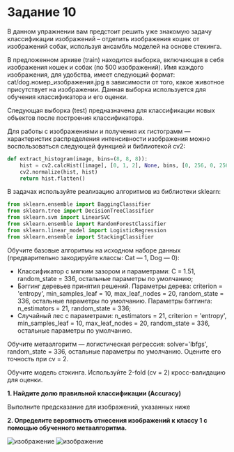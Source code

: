 # <b>Задание 10</b>

В данном упражнении вам предстоит решить уже знакомую задачу классификации изображений – отделить изображения кошек от изображений собак, используя ансамбль моделей на основе стекинга.

В предложенном архиве (train) находится выборка, включающая в себя изображения кошек и собак (по 500 изображений). Имя каждого изображения, для удобства, имеет следующий формат: cat/dog.номер_изображения.jpg в зависимости от того, какое животное присутствует на изображении. Данная выборка используется для обучения классификатора и его оценки.

Следующая выборка (test) предназначена для классификации новых объектов после построения классификатора.

Для работы с изображениями и получения их гистограмм — характеристик распределения интенсивности изображения можно воспользоваться следующей функцией и библиотекой cv2:
```python
def extract_histogram(image, bins=(8, 8, 8)):
    hist = cv2.calcHist([image], [0, 1, 2], None, bins, [0, 256, 0, 256, 0, 256])
    cv2.normalize(hist, hist)
    return hist.flatten()
```
В задачах используйте реализацию алгоритмов из библиотеки sklearn:
```python
from sklearn.ensemble import BaggingClassifier
from sklearn.tree import DecisionTreeClassifier
from sklearn.svm import LinearSVC
from sklearn.ensemble import RandomForestClassifier
from sklearn.linear_model import LogisticRegression
from sklearn.ensemble import StackingClassifier
```
Обучите базовые алгоритмы на исходном наборе данных (предварительно закодируйте классы: Cat — 1, Dog — 0):
+ Классификатор с мягким зазором и параметрами: C = 1.51, random_state = 336, остальные параметры по умолчанию;
+ Бэггинг деревьев принятия решений. Параметры дерева: criterion = 'entropy', min_samples_leaf = 10, max_leaf_nodes = 20, random_state = 336, остальные параметры по умолчанию. Параметры бэггинга: n_estimators = 21, random_state = 336;
+ Случайный лес с параметрами: n_estimators = 21, criterion = 'entropy', min_samples_leaf = 10, max_leaf_nodes = 20, random_state = 336, остальные параметры по умолчанию.

Обучите метаалгоритм — логистическая регрессия: solver='lbfgs', random_state = 336, остальные параметры по умолчанию. Оцените его точность при cv = 2.

Обучите модель стэкинга. Используйте 2-fold (cv = 2) кросс-валидацию для оценки. 

<b>1. Найдите долю правильной классификации (Accuracy)</b>

Выполните предсказание для изображений, указанных ниже

<b>2. Определите вероятность отнесения изображений к классу 1 с помощью обученного метаалгоритма.</b>

![изображение](https://user-images.githubusercontent.com/39648424/199206357-ed639af8-85c4-40cf-aecd-d8a4a5faba56.png)
![изображение](https://user-images.githubusercontent.com/39648424/199206382-50f2a79c-43f6-492f-9b50-11a80a17bbaf.png)



